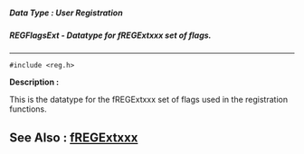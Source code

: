 ##### Data Type : User Registration
##### REGFlagsExt - Datatype for fREGExtxxx set of flags.
---
```
#include <reg.h>
```
**Description :**

This is the datatype for the fREGExtxxx set of flags used in the registration 
functions.

**See Also :**
[fREGExtxxx](/reference/Symb/fREGExtxxx)
---

